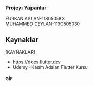 ### Projeyi Yapanlar
FURKAN ASLAN-118050583 <br>
MUHAMMED CEYLAN-1190505030 

## Kaynaklar
[KAYNAKLAR]
- https://docs.flutter.dev <br> 
- Udemy -Kasım Adalan Flutter Kursu

#### GİF


   
